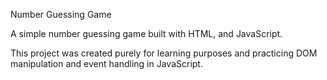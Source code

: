 Number Guessing Game

A simple number guessing game built with HTML,  and JavaScript.

This project was created purely for learning purposes and practicing DOM manipulation and event handling in JavaScript.